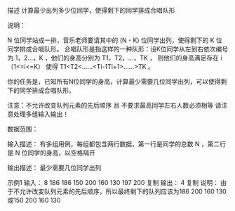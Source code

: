 描述
计算最少出列多少位同学，使得剩下的同学排成合唱队形

说明：

N 位同学站成一排，音乐老师要请其中的 (N - K) 位同学出列，使得剩下的 K 位同学排成合唱队形。
合唱队形是指这样的一种队形：设K位同学从左到右依次编号为 1，2…，K ，他们的身高分别为 T1，T2，…，TK ，   则他们的身高满足存在 i （1<=i<=K） 使得 T1<T2<......<Ti-1<Ti>Ti+1>......>TK 。

你的任务是，已知所有N位同学的身高，计算最少需要几位同学出列，可以使得剩下的同学排成合唱队形。

注意：不允许改变队列元素的先后顺序 且 不要求最高同学左右人数必须相等
请注意处理多组输入输出！

数据范围： 

输入描述：
有多组用例，每组都包含两行数据，第一行是同学的总数 N ，第二行是 N 位同学的身高，以空格隔开

输出描述：
最少需要几位同学出列

示例1
输入：
8
186 186 150 200 160 130 197 200
复制
输出：
4
复制
说明：
由于不允许改变队列元素的先后顺序，所以最终剩下的队列应该为186 200 160 130或150 200 160 130  